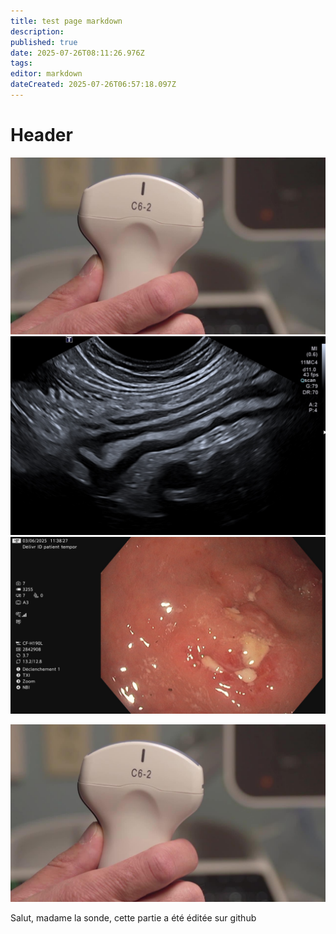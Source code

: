```yaml
---
title: test page markdown
description: 
published: true
date: 2025-07-26T08:11:26.976Z
tags: 
editor: markdown
dateCreated: 2025-07-26T06:57:18.097Z
---
```


# Header


![image.jpg](/image.jpg) ![iléïte.jpg](/iléïte.jpg) ![sigmoide7_copie.jpg](/mccolique1/sigmoide7_copie.jpg)
<!-- {.dense} -->

![image.jpg](/image.jpg) 

Salut, madame la sonde,
cette partie a été éditée sur github

